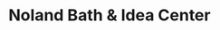 ---
title: "Noland Bath & Idea Center"
url: /charlottesville/noland-bath-und-idea-center/
shop: Baumarkt
---